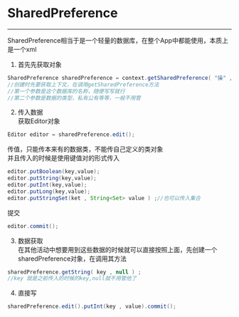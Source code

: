 # SharedPreference
---
SharedPreference相当于是一个轻量的数据库，在整个App中都能使用，本质上是一个xml
1. 首先先获取对象
```java
SharedPreference sharedPreference = context.getSharedPreference( "操" , Context.MODE_PRIVATE );
//创建时先要获取上下文，在调用getSharedPreference方法
//第一个参数是这个数据库的名称，随便写写就行
//第二个参数是数据的类型，私有公有等等，一般不用管
```
2. 传入数据
</br>获取Editor对象
```java
Editor editor = sharedPreference.edit();
```
传值，只能传本来有的数据类，不能传自己定义的类对象
</br>并且传入的时候是使用键值对的形式传入
```java
editor.putBoolean(key,value);
editor.putString(key,value);
editor.putInt(key,value);
editor.putLong(key,value);
editor.putStringSet(ket , String<Set> value ) ;//也可以传入集合
```
提交
```java
editor.commit();
```
3. 数据获取
</br>在其他活动中想要用到这些数据的时候就可以直接按照上面，先创建一个sharedPreference对象，在调用其方法
```java
sharedPreference.getString( key , null ) ;
//key 就是之前传入的时候的key,null就不用管他了
```
4. 直接写
```java
sharedPreference.edit().putInt(key , value).commit();
```
